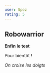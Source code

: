 ```yaml
---
user: Spoz
rating: 5
---
```


## Robowarrior

**Enfin le test**

Pour bientôt !

*On croise les doigts*

